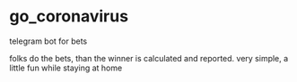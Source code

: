 # go_coronavirus
telegram bot for bets

folks do the bets, than the winner is calculated and reported. very simple, a little fun while staying at home
